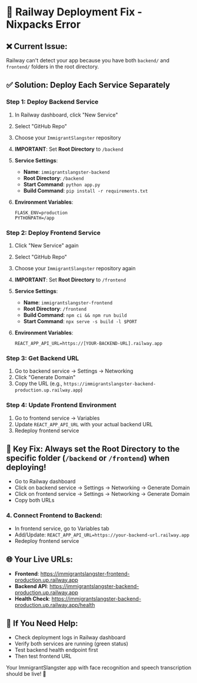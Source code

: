 # 🚀 Railway Deployment Fix - Nixpacks Error

## ❌ **Current Issue**: 
Railway can't detect your app because you have both `backend/` and `frontend/` folders in the root directory.

## ✅ **Solution**: Deploy Each Service Separately

### **Step 1: Deploy Backend Service**
1. In Railway dashboard, click "New Service"
2. Select "GitHub Repo" 
3. Choose your `ImmigrantSlangster` repository
4. **IMPORTANT**: Set **Root Directory** to `/backend`
5. **Service Settings**:
   - **Name**: `immigrantslangster-backend`
   - **Root Directory**: `/backend` 
   - **Start Command**: `python app.py`
   - **Build Command**: `pip install -r requirements.txt`

6. **Environment Variables**:
   ```
   FLASK_ENV=production
   PYTHONPATH=/app
   ```

### **Step 2: Deploy Frontend Service** 
1. Click "New Service" again
2. Select "GitHub Repo"
3. Choose your `ImmigrantSlangster` repository again
4. **IMPORTANT**: Set **Root Directory** to `/frontend`
5. **Service Settings**:
   - **Name**: `immigrantslangster-frontend`
   - **Root Directory**: `/frontend`
   - **Build Command**: `npm ci && npm run build`
   - **Start Command**: `npx serve -s build -l $PORT`

6. **Environment Variables**:
   ```
   REACT_APP_API_URL=https://[YOUR-BACKEND-URL].railway.app
   ```

### **Step 3: Get Backend URL**
1. Go to backend service → Settings → Networking
2. Click "Generate Domain" 
3. Copy the URL (e.g., `https://immigrantslangster-backend-production.up.railway.app`)

### **Step 4: Update Frontend Environment**
1. Go to frontend service → Variables
2. Update `REACT_APP_API_URL` with your actual backend URL
3. Redeploy frontend service

## 🎯 **Key Fix**: Always set the **Root Directory** to the specific folder (`/backend` or `/frontend`) when deploying!
- Go to Railway dashboard
- Click on backend service → Settings → Networking → Generate Domain
- Click on frontend service → Settings → Networking → Generate Domain
- Copy both URLs

### 4. Connect Frontend to Backend:
- In frontend service, go to Variables tab
- Add/Update: `REACT_APP_API_URL=https://your-backend-url.railway.app`
- Redeploy frontend service

## 🌐 Your Live URLs:
- **Frontend**: https://immigrantslangster-frontend-production.up.railway.app
- **Backend API**: https://immigrantslangster-backend-production.up.railway.app
- **Health Check**: https://immigrantslangster-backend-production.up.railway.app/health

## 🔧 If You Need Help:
- Check deployment logs in Railway dashboard
- Verify both services are running (green status)
- Test backend health endpoint first
- Then test frontend URL

Your ImmigrantSlangster app with face recognition and speech transcription should be live! 🎉
